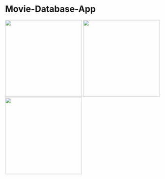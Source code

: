 # Movie-Database-App

<p>
  <img width="250px" src="https://im2.ezgif.com/tmp/ezgif-2-6734e086dc3b.gif">
  <img width="250px" src="https://im6.ezgif.com/tmp/ezgif-6-20fe338db0c3.gif">
  <img width="250px" src="https://im2.ezgif.com/tmp/ezgif-2-a0230a045d01.gif">
</p>




